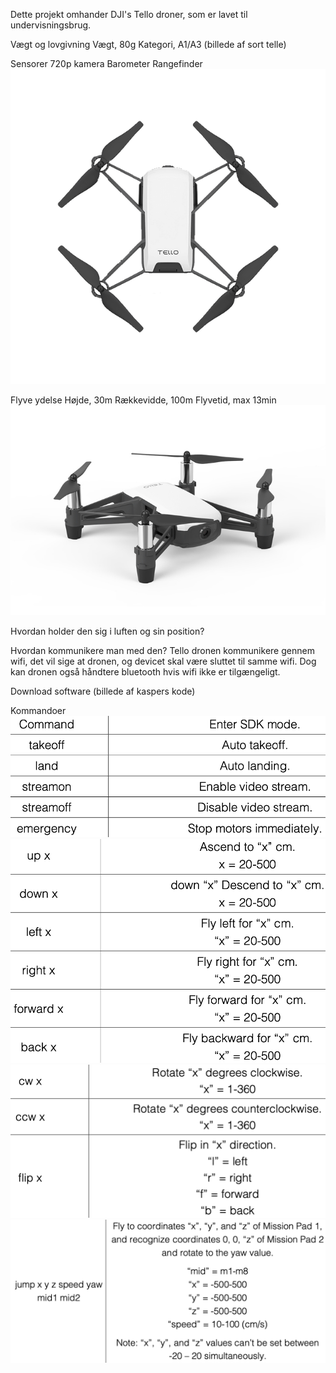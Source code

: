 Dette projekt omhander DJI's Tello droner, som er lavet til undervisningsbrug.

Vægt og lovgivning
Vægt, 80g
Kategori, A1/A3
(billede af sort telle)

Sensorer
720p kamera
Barometer
Rangefinder
![Tello Drone Top Profile](GFX/Tello_Drone_Top_Profile.jpg)

Flyve ydelse
Højde, 30m
Rækkevidde, 100m
Flyvetid, max 13min
![Tello Drone Side Profile](GFX/djitello3.jpg)

Hvordan holder den sig i luften og sin position?

Hvordan kommunikere man med den?
Tello dronen kommunikere gennem wifi, det vil sige at dronen, og devicet skal være sluttet til samme wifi. Dog kan dronen også håndtere bluetooth hvis wifi ikke er tilgængeligt.

Download software
(billede af kaspers kode)

Kommandoer
![Tello Drone Commands -width=200](GFX/tellodronecommands1.png)
![Tello Drone Commands](GFX/tellodronecommands2.png)
![Tello Drone Commands](GFX/tellodronecommands3.png)
![Tello Drone Commands](GFX/tellodronecommands4.png)
